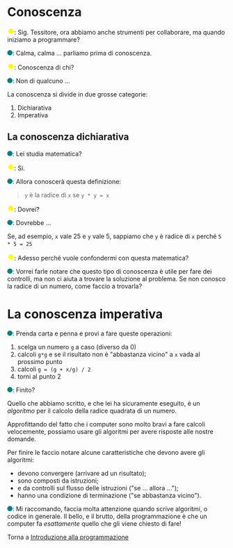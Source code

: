 # Conoscenza

![](../../images/people/tazza.png): Sig. Tessitore, ora abbiamo anche strumenti
per collaborare, ma quando iniziamo a programmare?

![](../../images/people/tess.png): Calma, calma ... parliamo prima di conoscenza.

![](../../images/people/tazza.png): Conoscenza di chi?

![](../../images/people/tess.png): Non di qualcuno ...

La conoscenza si divide in due grosse categorie:

1. Dichiarativa
2. Imperativa

## La conoscenza dichiarativa

![](../../images/people/tess.png): Lei studia matematica?

![](../../images/people/tazza.png): Si.

![](../../images/people/tess.png): Allora conoscerà questa definizione:

> `y` è la radice di `x` se `y * y = x`

![](../../images/people/tazza.png): Dovrei?

![](../../images/people/tess.png): Dovrebbe ...

Se, ad esempio, `x` vale 25 e `y` vale 5, sappiamo che `y` è radice di `x`
perché `5 * 5 = 25`

![](../../images/people/tazza.png): Adesso perché vuole confondermi con questa matematica?

![](../../images/people/tess.png): Vorrei farle notare che questo tipo di conoscenza
è utile per fare dei controlli, ma non ci aiuta a trovare la soluzione al problema.
Se non conosco la radice di un numero, come faccio a trovarla?

# La conoscenza imperativa

![](../../images/people/tess.png): Prenda carta e penna e provi a fare queste operazioni:

1. scelga un numero `g` a caso (diverso da 0)
2. calcoli `g*g` e se il risultato non è "abbastanza vicino" a `x` vada al prossimo punto
3. calcoli `g = (g + x/g) / 2`
4. torni al punto 2

![](../../images/people/tess.png): Finito?

Quello che abbiamo scritto, e che lei ha sicuramente eseguito, è un *algoritmo*
per il calcolo della radice quadrata di un numero.

Approfittando del fatto che i computer sono molto bravi a fare calcoli velocemente,
possiamo usare gli algoritmi per avere risposte alle nostre domande.

Per finire le faccio notare alcune caratteristiche che devono avere gli algoritmi:

* devono convergere (arrivare ad un risultato);
* sono composti da istruzioni;
* e da controlli sul flusso delle istruzioni ("se ... allora ...");
* hanno una condizione di terminazione ("se abbastanza vicino").

![](../../images/people/tess.png): Mi raccomando, faccia molta attenzione quando
scrive algoritmi, o codice in generale. Il bello, e il brutto, della programmazione
è che un computer fa *esattamente* quello che gli viene chiesto di fare!

Torna a [Introduzione alla programmazione](../summary.md)
